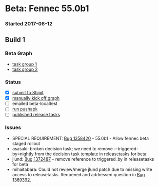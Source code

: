 # Beta: Fennec 55.0b1

### Started 2017-06-12

## Build 1

### Beta Graph
- [task group 1](https://tools.taskcluster.net/push-inspector/#/jVcpjGDfT3iUclWteIbrmA)
- [task group 2](https://tools.taskcluster.net/push-inspector/#/uR6dZ6pWT7OjUcEp1qbIzA)

### Status
- [x] [submit to Shipit](https://wiki.mozilla.org/Release:Release_Automation_on_Mercurial:Starting_a_Release#Submit_to_Ship_It)
- [x] [manually kick off graph](https://github.com/mozilla/releasewarrior/blob/master/how-tos/fennec-temp-relpro.md#start-off-the-fennec-graph)
- [ ] emailed beta-localtest
- [ ] [run pushapk](https://github.com/mozilla/releasewarrior/blob/master/how-tos/fennec-temp-relpro.md#run-pushapk-manually)
- [ ] [published release tasks](https://wiki.mozilla.org/Release:Release_Automation_on_Mercurial:Updates_through_Shipping#Post-release_tasks)

### Issues
- SPECIAL REQUIREMENT: [Bug 1358420](https://bugzil.la/1358420) - 55.0b1 - Allow fennec beta staged rollout
- asasaki: broken decision task; we need to remove --triggered-by=nightly from the decision task template in releasetasks for beta
- jlund: [Bug 1372487](https://bugzil.la/1372487) - remove reference to triggered_by in releasetasks for beta
- mihaitabara: Could not review/merge jlund patch due to missing write access to releasetasks. Reopened and addressed question in [Bug 1369392](https://bugzil.la/1369392).


